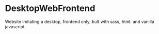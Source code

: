 # DesktopWebFrontend
Website imitating a desktop, frontend only, bult with sass, html. and vanilla javascript.
